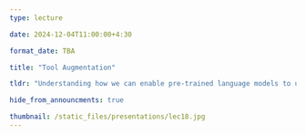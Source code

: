 ```yaml
---
type: lecture

date: 2024-12-04T11:00:00+4:30

format_date: TBA

title: "Tool Augmentation"

tldr: "Understanding how we can enable pre-trained language models to use external tools. Discussion on whether tool augmentation can help boost the performance of LLMs or in what scenarios tool augmentation can be useful."

hide_from_announcments: true

thumbnail: /static_files/presentations/lec18.jpg
---
```

